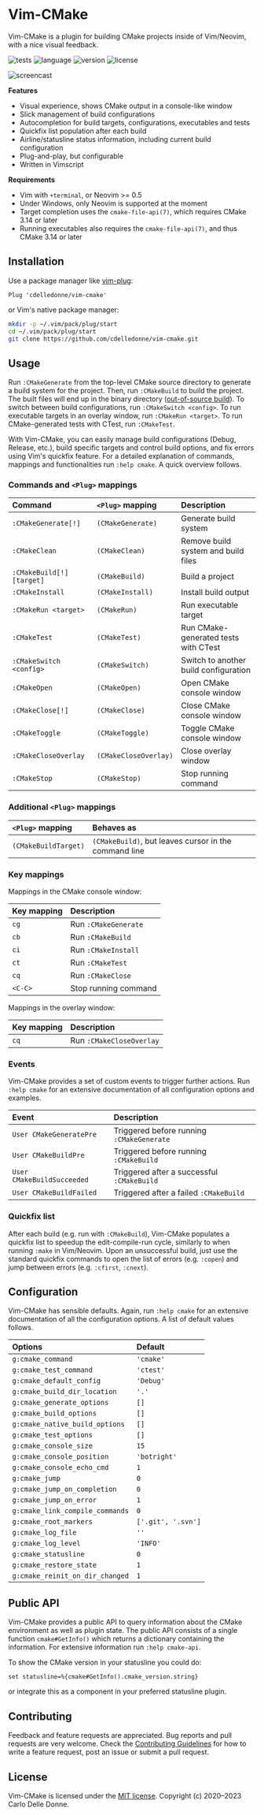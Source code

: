 # Vim-CMake

Vim-CMake is a plugin for building CMake projects inside of Vim/Neovim, with a
nice visual feedback.

![tests](https://img.shields.io/github/actions/workflow/status/cdelledonne/vim-cmake/lint.yaml?label=tests)
![language](https://img.shields.io/github/languages/top/cdelledonne/vim-cmake)
![version](https://img.shields.io/github/v/tag/cdelledonne/vim-cmake?label=version&sort=semver)
![license](https://img.shields.io/github/license/cdelledonne/vim-cmake)

![screencast][screencast]

**Features**

* Visual experience, shows CMake output in a console-like window
* Slick management of build configurations
* Autocompletion for build targets, configurations, executables and tests
* Quickfix list population after each build
* Airline/statusline status information, including current build configuration
* Plug-and-play, but configurable
* Written in Vimscript

**Requirements**

* Vim with `+terminal`, or Neovim >= 0.5
* Under Windows, only Neovim is supported at the moment
* Target completion uses the `cmake-file-api(7)`, which requires CMake 3.14 or
  later
* Running executables also requires the `cmake-file-api(7)`, and thus CMake 3.14
  or later

<!--=========================================================================-->

## Installation

Use a package manager like [vim-plug][vim-plug]:

```vim
Plug 'cdelledonne/vim-cmake'
```

or Vim's native package manager:

```sh
mkdir -p ~/.vim/pack/plug/start
cd ~/.vim/pack/plug/start
git clone https://github.com/cdelledonne/vim-cmake.git
```

<!--=========================================================================-->

## Usage

Run `:CMakeGenerate` from the top-level CMake source directory to generate a
build system for the project.  Then, run `:CMakeBuild` to build the project.
The built files will end up in the binary directory ([out-of-source
build][oos]).  To switch between build configurations, run `:CMakeSwitch
<config>`.  To run executable targets in an overlay window, run `:CMakeRun
<target>`.  To run CMake-generated tests with CTest, run `:CMakeTest`.

With Vim-CMake, you can easily manage build configurations (Debug, Release,
etc.), build specific targets and control build options, and fix errors using
Vim's quickfix feature.  For a detailed explanation of commands, mappings and
functionalities run `:help cmake`.  A quick overview follows.

### Commands and `<Plug>` mappings

| Command                   | `<Plug>` mapping      | Description                           |
|:--------------------------|:----------------------|:--------------------------------------|
| `:CMakeGenerate[!]`       | `(CMakeGenerate)`     | Generate build system                 |
| `:CMakeClean`             | `(CMakeClean)`        | Remove build system and build files   |
| `:CMakeBuild[!] [target]` | `(CMakeBuild)`        | Build a project                       |
| `:CMakeInstall`           | `(CMakeInstall)`      | Install build output                  |
| `:CMakeRun <target>`      | `(CMakeRun)`          | Run executable target                 |
| `:CMakeTest`              | `(CMakeTest)`         | Run CMake-generated tests with CTest  |
| `:CMakeSwitch <config>`   | `(CMakeSwitch)`       | Switch to another build configuration |
| `:CMakeOpen`              | `(CMakeOpen)`         | Open CMake console window             |
| `:CMakeClose[!]`          | `(CMakeClose)`        | Close CMake console window            |
| `:CMakeToggle`            | `(CMakeToggle)`       | Toggle CMake console window           |
| `:CMakeCloseOverlay`      | `(CMakeCloseOverlay)` | Close overlay window                  |
| `:CMakeStop`              | `(CMakeStop)`         | Stop running command                  |

### Additional `<Plug>` mappings

| `<Plug>` mapping     | Behaves as                                            |
|:---------------------|:------------------------------------------------------|
| `(CMakeBuildTarget)` | `(CMakeBuild)`, but leaves cursor in the command line |

### Key mappings

Mappings in the CMake console window:

| Key mapping | Description                |
|:------------|:---------------------------|
| `cg`        | Run `:CMakeGenerate`       |
| `cb`        | Run `:CMakeBuild`          |
| `ci`        | Run `:CMakeInstall`        |
| `ct`        | Run `:CMakeTest`           |
| `cq`        | Run `:CMakeClose`          |
| `<C-C>`     | Stop running command       |

Mappings in the overlay window:

| Key mapping | Description                |
|:------------|:---------------------------|
| `cq`        | Run `:CMakeCloseOverlay`   |

### Events

Vim-CMake provides a set of custom events to trigger further actions. Run `:help
cmake` for an extensive documentation of all configuration options and examples.

| Event                      | Description                                |
|:---------------------------|:-------------------------------------------|
| `User CMakeGeneratePre`    | Triggered before running `:CMakeGenerate`  |
| `User CMakeBuildPre`       | Triggered before running `:CMakeBuild`     |
| `User CMakeBuildSucceeded` | Triggered after a successful `:CMakeBuild` |
| `User CMakeBuildFailed`    | Triggered after a failed `:CMakeBuild`     |

### Quickfix list

After each build (e.g. run with `:CMakeBuild`), Vim-CMake populates a quickfix
list to speedup the edit-compile-run cycle, similarly to when running `:make` in
Vim/Neovim.  Upon an unsuccessful build, just use the standard quickfix commands
to open the list of errors (e.g. `:copen`) and jump between errors (e.g.
`:cfirst`, `:cnext`).

<!--=========================================================================-->

## Configuration

Vim-CMake has sensible defaults. Again, run `:help cmake` for an extensive
documentation of all the configuration options.  A list of default values
follows.

| Options                         | Default            |
|:--------------------------------|:-------------------|
| `g:cmake_command`               | `'cmake'`          |
| `g:cmake_test_command`          | `'ctest'`          |
| `g:cmake_default_config`        | `'Debug'`          |
| `g:cmake_build_dir_location`    | `'.'`              |
| `g:cmake_generate_options`      | `[]`               |
| `g:cmake_build_options`         | `[]`               |
| `g:cmake_native_build_options`  | `[]`               |
| `g:cmake_test_options`          | `[]`               |
| `g:cmake_console_size`          | `15`               |
| `g:cmake_console_position`      | `'botright'`       |
| `g:cmake_console_echo_cmd`      | `1`                |
| `g:cmake_jump`                  | `0`                |
| `g:cmake_jump_on_completion`    | `0`                |
| `g:cmake_jump_on_error`         | `1`                |
| `g:cmake_link_compile_commands` | `0`                |
| `g:cmake_root_markers`          | `['.git', '.svn']` |
| `g:cmake_log_file`              | `''`               |
| `g:cmake_log_level`             | `'INFO'`           |
| `g:cmake_statusline`            | `0`                |
| `g:cmake_restore_state`         | `1`                |
| `g:cmake_reinit_on_dir_changed` | `1`                |

<!--=========================================================================-->

## Public API

Vim-CMake provides a public API to query information about the CMake environment
as well as plugin state. The public API consists of a single function
`cmake#GetInfo()` which returns a dictionary containing the information. For
extensive information run `:help cmake-api`.

To show the CMake version in your statusline you could do:
```vim
set statusline=%{cmake#GetInfo().cmake_version.string}
```
or integrate this as a component in your preferred statusline plugin.

<!--=========================================================================-->

## Contributing

Feedback and feature requests are appreciated.  Bug reports and pull requests
are very welcome.  Check the [Contributing Guidelines][contributing] for how to
write a feature request, post an issue or submit a pull request.

<!--=========================================================================-->

## License

Vim-CMake is licensed under the [MIT license][license].  Copyright (c)
2020&ndash;2023 Carlo Delle Donne.

<!--=========================================================================-->

[screencast]: https://user-images.githubusercontent.com/24732205/88468329-18aad100-cee2-11ea-94f4-f2ac59a2e6b9.gif
[vim-cmake]: https://github.com/vhdirk/vim-cmake
[cmake4vim]: https://github.com/ilyachur/cmake4vim
[cmake.vim]: https://github.com/jalcine/cmake.vim
[vim-cmake-project]: https://github.com/sigidagi/vim-cmake-project
[LucHermitte/vim-build-tools-wrapper]: https://github.com/LucHermitte/vim-build-tools-wrapper
[neoterm]: https://github.com/kassio/neoterm
[vim-plug]: https://github.com/junegunn/vim-plug
[oos]: https://cprieto.com/posts/2016/10/cmake-out-of-source-build.html
[contributing]: ./CONTRIBUTING.md
[license]: ./LICENSE
